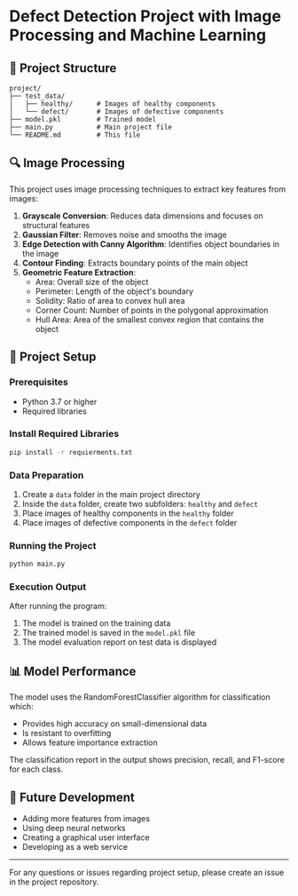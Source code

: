 # Defect Detection Project with Image Processing and Machine Learning

## 📁 Project Structure
```
project/
├── test_data/
│   ├── healthy/      # Images of healthy components
│   └── defect/       # Images of defective components
├── model.pkl         # Trained model
├── main.py           # Main project file
└── README.md         # This file
```

## 🔍 Image Processing

This project uses image processing techniques to extract key features from images:

1. **Grayscale Conversion**: Reduces data dimensions and focuses on structural features
2. **Gaussian Filter**: Removes noise and smooths the image
3. **Edge Detection with Canny Algorithm**: Identifies object boundaries in the image
4. **Contour Finding**: Extracts boundary points of the main object
5. **Geometric Feature Extraction**:
   - Area: Overall size of the object
   - Perimeter: Length of the object's boundary
   - Solidity: Ratio of area to convex hull area
   - Corner Count: Number of points in the polygonal approximation
   - Hull Area: Area of the smallest convex region that contains the object

## 🚀 Project Setup

### Prerequisites
- Python 3.7 or higher
- Required libraries

### Install Required Libraries

```bash
pip install -r requierments.txt
```

### Data Preparation

1. Create a `data` folder in the main project directory
2. Inside the `data` folder, create two subfolders: `healthy` and `defect`
3. Place images of healthy components in the `healthy` folder
4. Place images of defective components in the `defect` folder

### Running the Project

```bash
python main.py
```

### Execution Output

After running the program:
1. The model is trained on the training data
2. The trained model is saved in the `model.pkl` file
3. The model evaluation report on test data is displayed

## 📊 Model Performance

The model uses the RandomForestClassifier algorithm for classification which:
- Provides high accuracy on small-dimensional data
- Is resistant to overfitting
- Allows feature importance extraction

The classification report in the output shows precision, recall, and F1-score for each class.

## 🔮 Future Development

- Adding more features from images
- Using deep neural networks
- Creating a graphical user interface
- Developing as a web service

---

For any questions or issues regarding project setup, please create an issue in the project repository.